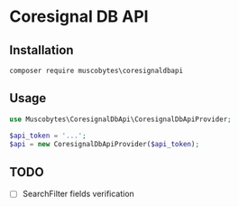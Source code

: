 # Coresignal DB API

## Installation

```shell
composer require muscobytes\coresignaldbapi
```

## Usage

```php
use Muscobytes\CoresignalDbApi\CoresignalDbApiProvider;

$api_token = '...';
$api = new CoresignalDbApiProvider($api_token);
```

## TODO
* [ ] SearchFilter fields verification
